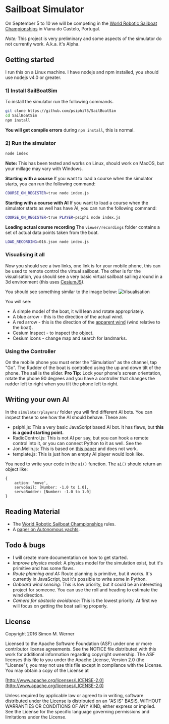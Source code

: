 # Sailboat Simulator

On September 5 to 10 we will be competing in the [World Robotic Sailboat Championships](http://wrsc2016.com/) in
Viana do Castelo, Portugal.

*Note:* This project is very preliminary and some aspects of the simulator do not currently work.  A.k.a. it's Alpha.

## Getting started

I run this on a Linux machine.  I have nodejs and npm installed, you should use nodejs v4.0 or greater.

### 1) Install SailBoatSim
To install the simulator run the following commands.

```sh
git clone https://github.com/psiphi75/SailBoatSim
cd SailBoatSim
npm install
```
**You will get compile errors** during `npm install`, this is normal.

### 2) Run the simulator
```sh
node index
```

**Note:** This has been tested and works on Linux, should work on MacOS, but your millage may vary with Windows.

**Starting with a course**
If you want to load a course when the simulator starts, you can run the following command:
```sh
COURSE_ON_REGISTER=true node index.js
```

**Starting with a course with AI**
If you want to load a course when the simulator starts as well has have AI, you can run the following command:
```sh
COURSE_ON_REGISTER=true PLAYER=psiphi node index.js
```

**Loading actual course recording**
The `viewer/recordings` folder contains a set of actual data points taken from the boat.

```sh
LOAD_RECORDING=016.json node index.js
```


### Visualising it all

Now you should see a two links, one link is for your mobile phone, this can be used to remote control the virtual
sailboat.  The other is for the visualisation, you should see a very basic virtual sailboat sailing around in a
3d environment (this uses [CesiumJS](http://cesiumjs.org/)).

You should see something similar to the image below:
![Visualisation](https://raw.githubusercontent.com/psiphi75/SailBoatSim/master/viewer/images/Example.png)

You will see:
* A simple model of the boat, it will lean and rotate appropriately.
* A blue arrow - this is the direction of the actual wind.
* A red arrow - this is the direction of the [apparent wind](https://en.wikipedia.org/wiki/Apparent_wind) (wind relative to the boat).
* Cesium Inspect - to inspect the object.
* Cesium icons - change map and search for landmarks.

### Using the Controller

On the mobile phone you must enter the "Simulation" as the channel, tap "Go".  The Rudder of the boat is controlled using
the up and down tilt of the phone. The sail is the slider.  **Pro Tip:** Lock your phone's screen orientation, rotate
the phone 90 degrees and you have a controller that changes the rudder left to right when you tilt the phone left
to right.

## Writing your own AI

In the `simulator/players/` folder you will find different AI bots.  You can inspect these to see how the AI should behave. These are:

* psiphi.js: This a very basic JavaScript based AI bot.  It has flaws, but **this is a good starting point.**
* RadioControl.js: This is not AI per say, but you can hook a remote control into it, or you can connect Python to it as well.  See the
* Jon.Melin.js: This is based on [this paper](https://uu.diva-portal.org/smash/get/diva2:850625/FULLTEXT01.pdf) and does not work.
* template.js: This is just how an empty AI player would look like.

You need to write your code in the `ai()` function.  The `ai()` should return
an object like:

```Text
{
    action: 'move',
    servoSail: [Number: -1.0 to 1.0],
    servoRudder: [Number: -1.0 to 1.0]
}
```


## Reading Material

* The [World Robotic Sailboat Championships](http://wrsc2016.com/) rules.
* A [paper on Autonomous yachts](https://uu.diva-portal.org/smash/get/diva2:850625/FULLTEXT01.pdf).

## Todo & bugs

* I will create more documentation on how to get started.
* *Improve physics model:* A physics model for the simulation exist, but it's primitive and has some flaws.
* *Route planning and AI:*  Route planning is primitive, but it works.  It's currently in JavaScript, but it's possible to write some in Python.
* *Onboard wind sensing:* This is low priority, but it could be an interesting project for someone.  You can use the roll and heading to estimate the wind direction.
* *Camera for obstacle avoidance:* This is the lowest priority.  At first we will focus on getting the boat sailing properly.

## License

Copyright 2016 Simon M. Werner

Licensed to the Apache Software Foundation (ASF) under one or more contributor license agreements.  See the NOTICE file distributed with this work for additional information regarding copyright ownership.  The ASF licenses this file to you under the Apache License, Version 2.0 (the "License"); you may not use this file except in compliance with the License.  You may obtain a copy of the License at

  [http://www.apache.org/licenses/LICENSE-2.0](http://www.apache.org/licenses/LICENSE-2.0)

Unless required by applicable law or agreed to in writing, software distributed under the License is distributed on an "AS IS" BASIS, WITHOUT WARRANTIES OR CONDITIONS OF ANY KIND, either express or implied.  See the License for the specific language governing permissions and limitations under the License.
